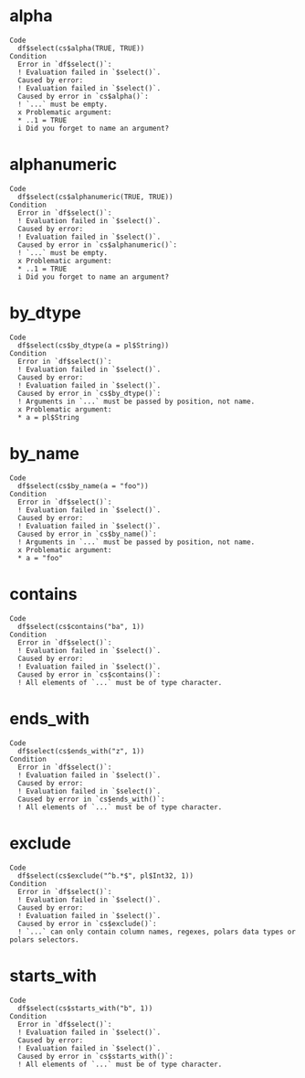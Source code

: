 # alpha

    Code
      df$select(cs$alpha(TRUE, TRUE))
    Condition
      Error in `df$select()`:
      ! Evaluation failed in `$select()`.
      Caused by error:
      ! Evaluation failed in `$select()`.
      Caused by error in `cs$alpha()`:
      ! `...` must be empty.
      x Problematic argument:
      * ..1 = TRUE
      i Did you forget to name an argument?

# alphanumeric

    Code
      df$select(cs$alphanumeric(TRUE, TRUE))
    Condition
      Error in `df$select()`:
      ! Evaluation failed in `$select()`.
      Caused by error:
      ! Evaluation failed in `$select()`.
      Caused by error in `cs$alphanumeric()`:
      ! `...` must be empty.
      x Problematic argument:
      * ..1 = TRUE
      i Did you forget to name an argument?

# by_dtype

    Code
      df$select(cs$by_dtype(a = pl$String))
    Condition
      Error in `df$select()`:
      ! Evaluation failed in `$select()`.
      Caused by error:
      ! Evaluation failed in `$select()`.
      Caused by error in `cs$by_dtype()`:
      ! Arguments in `...` must be passed by position, not name.
      x Problematic argument:
      * a = pl$String

# by_name

    Code
      df$select(cs$by_name(a = "foo"))
    Condition
      Error in `df$select()`:
      ! Evaluation failed in `$select()`.
      Caused by error:
      ! Evaluation failed in `$select()`.
      Caused by error in `cs$by_name()`:
      ! Arguments in `...` must be passed by position, not name.
      x Problematic argument:
      * a = "foo"

# contains

    Code
      df$select(cs$contains("ba", 1))
    Condition
      Error in `df$select()`:
      ! Evaluation failed in `$select()`.
      Caused by error:
      ! Evaluation failed in `$select()`.
      Caused by error in `cs$contains()`:
      ! All elements of `...` must be of type character.

# ends_with

    Code
      df$select(cs$ends_with("z", 1))
    Condition
      Error in `df$select()`:
      ! Evaluation failed in `$select()`.
      Caused by error:
      ! Evaluation failed in `$select()`.
      Caused by error in `cs$ends_with()`:
      ! All elements of `...` must be of type character.

# exclude

    Code
      df$select(cs$exclude("^b.*$", pl$Int32, 1))
    Condition
      Error in `df$select()`:
      ! Evaluation failed in `$select()`.
      Caused by error:
      ! Evaluation failed in `$select()`.
      Caused by error in `cs$exclude()`:
      ! `...` can only contain column names, regexes, polars data types or polars selectors.

# starts_with

    Code
      df$select(cs$starts_with("b", 1))
    Condition
      Error in `df$select()`:
      ! Evaluation failed in `$select()`.
      Caused by error:
      ! Evaluation failed in `$select()`.
      Caused by error in `cs$starts_with()`:
      ! All elements of `...` must be of type character.

